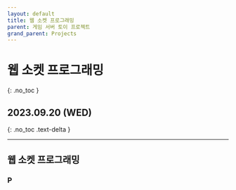 ```yaml
---
layout: default
title: 웹 소켓 프로그래밍
parent: 게임 서버 토이 프로젝트
grand_parent: Projects
---
```


# 웹 소켓 프로그래밍
{: .no_toc }

## 2023.09.20 (WED)
{: .no_toc .text-delta }

---

## 웹 소켓 프로그래밍

### P
